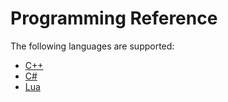 
# Programming Reference
The following languages are supported:
* [C++](C++/README.md)
* [C#](C#/README.md)
* [Lua](Lua/README.md)

